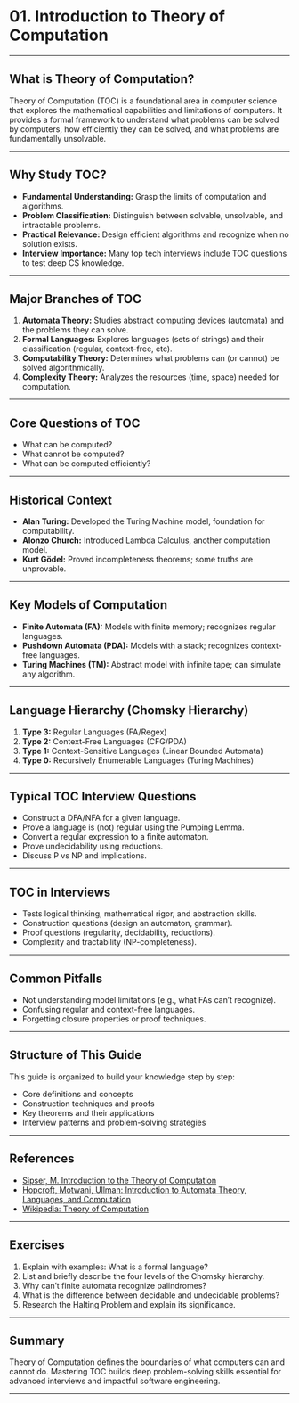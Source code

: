 # 01. Introduction to Theory of Computation

---

## What is Theory of Computation?

Theory of Computation (TOC) is a foundational area in computer science that explores the mathematical capabilities and limitations of computers. It provides a formal framework to understand what problems can be solved by computers, how efficiently they can be solved, and what problems are fundamentally unsolvable.

---

## Why Study TOC?

- **Fundamental Understanding:** Grasp the limits of computation and algorithms.
- **Problem Classification:** Distinguish between solvable, unsolvable, and intractable problems.
- **Practical Relevance:** Design efficient algorithms and recognize when no solution exists.
- **Interview Importance:** Many top tech interviews include TOC questions to test deep CS knowledge.

---

## Major Branches of TOC

1. **Automata Theory:** Studies abstract computing devices (automata) and the problems they can solve.
2. **Formal Languages:** Explores languages (sets of strings) and their classification (regular, context-free, etc).
3. **Computability Theory:** Determines what problems can (or cannot) be solved algorithmically.
4. **Complexity Theory:** Analyzes the resources (time, space) needed for computation.

---

## Core Questions of TOC

- What can be computed?
- What cannot be computed?
- What can be computed efficiently?

---

## Historical Context

- **Alan Turing:** Developed the Turing Machine model, foundation for computability.
- **Alonzo Church:** Introduced Lambda Calculus, another computation model.
- **Kurt Gödel:** Proved incompleteness theorems; some truths are unprovable.

---

## Key Models of Computation

- **Finite Automata (FA):** Models with finite memory; recognizes regular languages.
- **Pushdown Automata (PDA):** Models with a stack; recognizes context-free languages.
- **Turing Machines (TM):** Abstract model with infinite tape; can simulate any algorithm.

---

## Language Hierarchy (Chomsky Hierarchy)

1. **Type 3:** Regular Languages (FA/Regex)
2. **Type 2:** Context-Free Languages (CFG/PDA)
3. **Type 1:** Context-Sensitive Languages (Linear Bounded Automata)
4. **Type 0:** Recursively Enumerable Languages (Turing Machines)

---

## Typical TOC Interview Questions

- Construct a DFA/NFA for a given language.
- Prove a language is (not) regular using the Pumping Lemma.
- Convert a regular expression to a finite automaton.
- Prove undecidability using reductions.
- Discuss P vs NP and implications.

---

## TOC in Interviews

- Tests logical thinking, mathematical rigor, and abstraction skills.
- Construction questions (design an automaton, grammar).
- Proof questions (regularity, decidability, reductions).
- Complexity and tractability (NP-completeness).

---

## Common Pitfalls

- Not understanding model limitations (e.g., what FAs can’t recognize).
- Confusing regular and context-free languages.
- Forgetting closure properties or proof techniques.

---

## Structure of This Guide

This guide is organized to build your knowledge step by step:
- Core definitions and concepts
- Construction techniques and proofs
- Key theorems and their applications
- Interview patterns and problem-solving strategies

---

## References

- [Sipser, M. Introduction to the Theory of Computation](https://www.amazon.com/Introduction-Theory-Computation-Michael-Sipser/dp/113318779X)
- [Hopcroft, Motwani, Ullman: Introduction to Automata Theory, Languages, and Computation](https://www.pearson.com/en-us/subject-catalog/p/introduction-to-automata-theory-languages-and-computation/P200000001277/9780135182517)
- [Wikipedia: Theory of Computation](https://en.wikipedia.org/wiki/Theory_of_computation)

---

## Exercises

1. Explain with examples: What is a formal language?
2. List and briefly describe the four levels of the Chomsky hierarchy.
3. Why can’t finite automata recognize palindromes?
4. What is the difference between decidable and undecidable problems?
5. Research the Halting Problem and explain its significance.

---

## Summary

Theory of Computation defines the boundaries of what computers can and cannot do. Mastering TOC builds deep problem-solving skills essential for advanced interviews and impactful software engineering.

---
